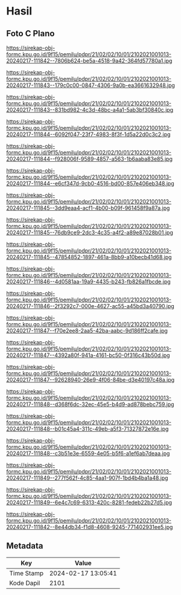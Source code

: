 # Hasil

## Foto C Plano

https://sirekap-obj-formc.kpu.go.id/9f15/pemilu/pdpr/21/02/02/10/01/2102021001013-20240217-111842--7806b624-be5a-4518-9a42-364fd57780a1.jpg

https://sirekap-obj-formc.kpu.go.id/9f15/pemilu/pdpr/21/02/02/10/01/2102021001013-20240217-111843--179c0c00-0847-4306-9a0b-ea3661632948.jpg

https://sirekap-obj-formc.kpu.go.id/9f15/pemilu/pdpr/21/02/02/10/01/2102021001013-20240217-111843--831bd982-4c3d-48bc-a4a1-5ab3bf30840c.jpg

https://sirekap-obj-formc.kpu.go.id/9f15/pemilu/pdpr/21/02/02/10/01/2102021001013-20240217-111844--6092f047-23f7-4983-8f3f-1d5a22d0c3c2.jpg

https://sirekap-obj-formc.kpu.go.id/9f15/pemilu/pdpr/21/02/02/10/01/2102021001013-20240217-111844--f928006f-9589-4857-a563-1b6aaba83e85.jpg

https://sirekap-obj-formc.kpu.go.id/9f15/pemilu/pdpr/21/02/02/10/01/2102021001013-20240217-111844--e6cf347d-9cb0-4516-bd00-857e406eb348.jpg

https://sirekap-obj-formc.kpu.go.id/9f15/pemilu/pdpr/21/02/02/10/01/2102021001013-20240217-111845--3dd9eaa4-acf1-4b00-b09f-961458f9a87a.jpg

https://sirekap-obj-formc.kpu.go.id/9f15/pemilu/pdpr/21/02/02/10/01/2102021001013-20240217-111845--76db9ce9-2dc3-4c35-a4f2-a89e87028b01.jpg

https://sirekap-obj-formc.kpu.go.id/9f15/pemilu/pdpr/21/02/02/10/01/2102021001013-20240217-111845--47854852-1897-461a-8bb9-a10becb41d68.jpg

https://sirekap-obj-formc.kpu.go.id/9f15/pemilu/pdpr/21/02/02/10/01/2102021001013-20240217-111846--4d0581aa-19a9-4435-b243-fb826a1fbcde.jpg

https://sirekap-obj-formc.kpu.go.id/9f15/pemilu/pdpr/21/02/02/10/01/2102021001013-20240217-111846--2f3292c7-000e-4627-ac55-a45bd3a40790.jpg

https://sirekap-obj-formc.kpu.go.id/9f15/pemilu/pdpr/21/02/02/10/01/2102021001013-20240217-111847--f70e2ee8-2aa5-42ba-aabc-9d186ff2cafe.jpg

https://sirekap-obj-formc.kpu.go.id/9f15/pemilu/pdpr/21/02/02/10/01/2102021001013-20240217-111847--4392a80f-941a-4161-bc50-0f316c43b50d.jpg

https://sirekap-obj-formc.kpu.go.id/9f15/pemilu/pdpr/21/02/02/10/01/2102021001013-20240217-111847--92628940-26e9-4f06-84be-d3e40197c48a.jpg

https://sirekap-obj-formc.kpu.go.id/9f15/pemilu/pdpr/21/02/02/10/01/2102021001013-20240217-111848--d368f6dc-32ec-45e5-b4d9-ad878bebc759.jpg

https://sirekap-obj-formc.kpu.go.id/9f15/pemilu/pdpr/21/02/02/10/01/2102021001013-20240217-111848--b01c45a4-311c-49eb-a5f3-71327872e16e.jpg

https://sirekap-obj-formc.kpu.go.id/9f15/pemilu/pdpr/21/02/02/10/01/2102021001013-20240217-111848--c3b51e3e-6559-4e05-b5f6-a1ef6ab7deaa.jpg

https://sirekap-obj-formc.kpu.go.id/9f15/pemilu/pdpr/21/02/02/10/01/2102021001013-20240217-111849--277f562f-4c85-4aa1-907f-1bd4b4ba1a48.jpg

https://sirekap-obj-formc.kpu.go.id/9f15/pemilu/pdpr/21/02/02/10/01/2102021001013-20240217-111849--6e4c7c69-6313-420c-8281-fedeb22b27d5.jpg

https://sirekap-obj-formc.kpu.go.id/9f15/pemilu/pdpr/21/02/02/10/01/2102021001013-20240217-111842--8e44db34-f1d8-4608-9245-771402931ee5.jpg


## Metadata

| Key        | Value               |
| ---------- | ------------------- |
| Time Stamp | 2024-02-17 13:05:41 |
| Kode Dapil | 2101                |



